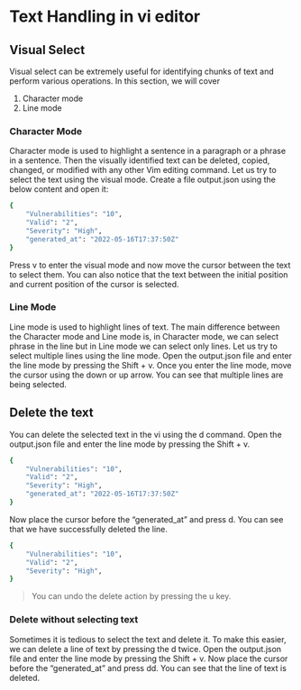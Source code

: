 # Text Handling in vi editor
## Visual Select
Visual select can be extremely useful for identifying chunks of text and perform various operations. In this section, we will cover
1. Character mode
2. Line mode

### Character Mode
Character mode is used to highlight a sentence in a paragraph or a phrase in a sentence. Then the visually identified text can be deleted, copied, changed, or modified with any other Vim editing command.
Let us try to select the text using the visual mode.
Create a file output.json using the below content and open it:
```sh
{
    "Vulnerabilities": "10",
    "Valid": "2",
    "Severity": "High",
    "generated_at": "2022-05-16T17:37:50Z"
}
```
Press v to enter the visual mode and now move the cursor between the text to select them. You can also notice that the text between the initial position and current position of the cursor is selected.

### Line Mode
Line mode is used to highlight lines of text. The main difference between the Character mode and Line mode is, in Character mode, we can select phrase in the line but in Line mode we can select only lines.
Let us try to select multiple lines using the line mode.
Open the output.json file and enter the line mode by pressing the Shift + v.
Once you enter the line mode, move the cursor using the down or up arrow. You can see that multiple lines are being selected.
## Delete the text
You can delete the selected text in the vi using the d command.
Open the output.json file and enter the line mode by pressing the Shift + v.
```sh
{
    "Vulnerabilities": "10",
    "Valid": "2",
    "Severity": "High",
    "generated_at": "2022-05-16T17:37:50Z"
}
```
Now place the cursor before the “generated_at” and press d. You can see that we have successfully deleted the line.
```sh
{
    "Vulnerabilities": "10",
    "Valid": "2",
    "Severity": "High",
}
```
>You can undo the delete action by pressing the u key.
### Delete without selecting text
Sometimes it is tedious to select the text and delete it. To make this easier, we can delete a line of text by pressing the d twice.
Open the output.json file and enter the line mode by pressing the Shift + v.
Now place the cursor before the “generated_at” and press dd. You can see that the line of text is deleted.